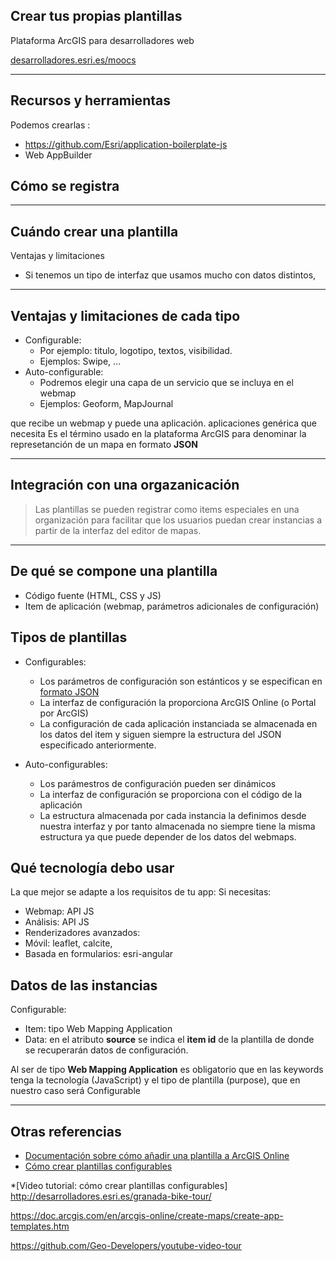 <!-- .slide: class="title" -->

## Crear tus propias plantillas
Plataforma ArcGIS para desarrolladores web

[desarrolladores.esri.es/moocs](http://desarrolladores.esri.es/moocs)

---

<!-- .slide: class="section" -->

## Recursos y herramientas
Podemos crearlas :
* https://github.com/Esri/application-boilerplate-js
* Web AppBuilder

## Cómo se registra

---

<!-- .slide: class="section" -->

## Cuándo crear una plantilla
Ventajas y limitaciones
* Si tenemos un tipo de interfaz que usamos mucho con datos distintos,

---

<!-- .slide: class="section" -->

## Ventajas y limitaciones de cada tipo
* Configurable:
	* Por ejemplo: titulo, logotipo, textos, visibilidad.
	* Ejemplos: Swipe, ...
* Auto-configurable:
	* Podremos elegir una capa de un servicio que se incluya en el webmap
	* Ejemplos: Geoform, MapJournal

que recibe un webmap y puede una aplicación. aplicaciones genérica que necesita Es el término usado en la plataforma ArcGIS para denominar la represetanción
  de un mapa en formato **JSON**

---

<!-- .slide: class="section" -->

## Integración con una orgazanicación

> Las plantillas se pueden registrar como items especiales en una organización para facilitar que los usuarios puedan crear instancias a partir de la interfaz del editor de mapas.

---

<!-- .slide: class="section" -->
## De qué se compone una plantilla

* Código fuente (HTML, CSS y JS)
* Item de aplicación (webmap, parámetros adicionales de configuración)


## Tipos de plantillas
* Configurables:  
	* Los parámetros de configuración son estánticos y se especifican en [formato JSON](http://doc.arcgis.com/es/arcgis-online/create-maps/configurable-templates.htm)
	* La interfaz de configuración la proporciona ArcGIS Online (o Portal por
	ArcGIS)
	* La configuración de cada aplicación instanciada se almacenada en los datos
	del item y siguen siempre la estructura del JSON especificado anteriormente.

* Auto-configurables:
	* Los parámestros de configuración pueden ser dinámicos
	* La interfaz de configuración se proporciona con el código de la aplicación
	* La estructura almacenada por cada instancia la definimos desde nuestra
	interfaz y por tanto
	almacenada no siempre tiene la misma estructura ya que puede depender de los
	datos del webmaps.

## Qué tecnología debo usar
La que mejor se adapte a los requisitos de tu app:
Si necesitas:
* Webmap: API JS
* Análisis: API JS
* Renderizadores avanzados:
* Móvil: leaflet, calcite,
* Basada en formularios: esri-angular

## Datos de las instancias
Configurable:
* Item: tipo Web Mapping Application
* Data: en el atributo **source** se indica el **item id** de la plantilla
de donde se recuperarán datos de configuración.

Al ser de tipo **Web Mapping Application** es obligatorio que en las keywords
tenga la tecnología (JavaScript) y el tipo de plantilla (purpose), que en nuestro
caso será Configurable

---

<!-- .slide: class="section" -->

## Otras referencias
* [Documentación sobre cómo añadir una plantilla a ArcGIS Online](
https://doc.arcgis.com/en/arcgis-online/share-maps/add-items.htm#ESRI_SECTION1_0D1B620254F745AE84F394289F8AF44B)
* [Cómo crear plantillas configurables](http://desarrolladores.esri.es/crear-plantillas-parametrizables-en-arcgis/)

*[Video tutorial: cómo crear plantillas configurables]
http://desarrolladores.esri.es/granada-bike-tour/

https://doc.arcgis.com/en/arcgis-online/create-maps/create-app-templates.htm

https://github.com/Geo-Developers/youtube-video-tour
